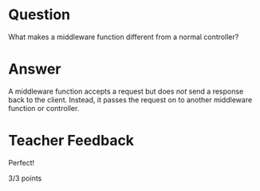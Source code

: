 # Question

What makes a middleware function different from a normal controller?

# Answer
A middleware function accepts a request but does *not* send a response back to the client. Instead, it passes the request on to another middleware function or controller.
# Teacher Feedback

Perfect!

3/3 points